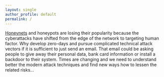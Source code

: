 ```yaml
---
layout: single
author_profile: default
permalink: /
---
```


[Honeynets](https://www.sciencedirect.com/topics/computer-science/honeynets) and honeypots are losing their popularity because the cyberattacks have shifted from the edge of the network to targeting human factor. Why develop zero-days and pursue complicated technical attack vectors if it is sufficient to just send an email. That email could be asking people to give away their personal data, bank card information or install a backdoor to their system. Times are changing and we need to understand better the modern attack techniques and find new ways how to lessen the related risks...


